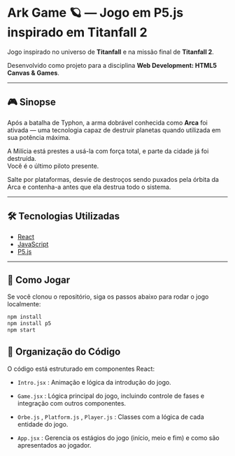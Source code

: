 # Ark Game 🪐 — Jogo em P5.js inspirado em Titanfall 2

Jogo inspirado no universo de **Titanfall** e na missão final de **Titanfall 2**.

Desenvolvido como projeto para a disciplina **Web Development: HTML5 Canvas & Games**.

---

## 🎮 Sinopse

Após a batalha de Typhon, a arma dobrável conhecida como **Arca** foi ativada — uma tecnologia capaz de destruir planetas quando utilizada em sua potência máxima.

A Milícia está prestes a usá-la com força total, e parte da cidade já foi destruída.  
Você é o último piloto presente.

Salte por plataformas, desvie de destroços sendo puxados pela órbita da Arca e contenha-a antes que ela destrua todo o sistema.

---

## 🛠️ Tecnologias Utilizadas

- [React](https://reactjs.org/)
- [JavaScript](https://developer.mozilla.org/pt-BR/docs/Web/JavaScript)
- [P5.js](https://p5js.org/)

---

## 🚀 Como Jogar

Se você clonou o repositório, siga os passos abaixo para rodar o jogo localmente:

```bash
npm install
npm install p5
npm start
```

## 🧩 Organização do Código
O código está estruturado em componentes React:

- ```Intro.jsx``` : Animação e lógica da introdução do jogo.

- ```Game.jsx``` : Lógica principal do jogo, incluindo controle de fases e integração com outros componentes.

- ```Orbe.js``` , ```Platform.js``` , ```Player.js``` : Classes com a lógica de cada entidade do jogo.

- ```App.jsx``` : Gerencia os estágios do jogo (início, meio e fim) e como são apresentados ao jogador.
